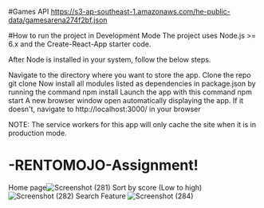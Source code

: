 #Games API
https://s3-ap-southeast-1.amazonaws.com/he-public-data/gamesarena274f2bf.json

#How to run the project in Development Mode
The project uses Node.js >= 6.x and the Create-React-App starter code.

After Node is installed in your system, follow the below steps.

Navigate to the directory where you want to store the app.
Clone the repo git clone 
Now install all modules listed as dependencies in package.json by running the command npm install
Launch the app with this command npm start
A new browser window open automatically displaying the app. If it doesn't, navigate to http://localhost:3000/ in your browser

NOTE: The service workers for this app will only cache the site when it is in production mode.


# -RENTOMOJO-Assignment!
Home page![Screenshot (281)](https://user-images.githubusercontent.com/73583966/179687595-de9c1025-8374-42d6-9915-c6a95ef63538.png)
Sort by score (Low to high)
![Screenshot (282)](https://user-images.githubusercontent.com/73583966/179687615-2178bbd3-d406-419d-bd60-2604ec1eed86.png)
Search Feature
![Screenshot (284)](https://user-images.githubusercontent.com/73583966/179687620-4cd39857-1b0d-4114-aed7-416c877cbd71.png)
